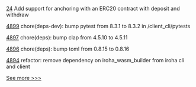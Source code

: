 
[24](https://github.com/hyperledger-labs/zeto/pull/24) Add support for anchoring with an ERC20 contract with deposit and withdraw

[4899](https://github.com/hyperledger/iroha/pull/4899) chore(deps-dev): bump pytest from 8.3.1 to 8.3.2 in /client_cli/pytests

[4897](https://github.com/hyperledger/iroha/pull/4897) chore(deps): bump clap from 4.5.10 to 4.5.11

[4896](https://github.com/hyperledger/iroha/pull/4896) chore(deps): bump toml from 0.8.15 to 0.8.16

[4894](https://github.com/hyperledger/iroha/pull/4894) refactor: remove dependency on iroha_wasm_builder from iroha cli and client


[See more >>>](https://start-here.hyperledger.org/pull-requests)
